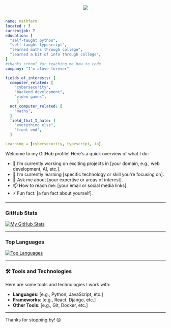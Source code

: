 <p align="center">
  <img src="https://capsule-render.vercel.app/api?text=Hey%20Everyone!%F0%9F%95%B9%EF%B8%8F&fontAlignY=30&animation=fadeIn&type=waving&color=gradient&height=250&theme=dark&desc=(I%20spent%20to%20much%20time%20on%20this)"/>
</p>

```yaml

name: mathferm
located : ?
currentjob: ?
education: [
  "self-taught python",
  "self-taught typescript",
  "learned maths through college",
  "learned a bit of info through college",
]
#thanks school for teaching me how to code
company: "I'm alove forever"

fields_of_interests: [
  computer_related: [
    "cybersecurity",
    "backend development",
    "video games",
     ]
  not_computer_related: [
    "maths",
  ]
  field_that_I_hate: [
    "everything else",
    "front end",
  ]

Learning = [cybersecurity, typescript, ia]

```

Welcome to my GitHub profile! Here's a quick overview of what I do:

- 🔭 I’m currently working on exciting projects in [your domain, e.g., web development, AI, etc.].
- 🌱 I’m currently learning [specific technology or skill you're focusing on].
- 💬 Ask me about [your expertise or areas of interest].
- 📫 How to reach me: [your email or social media links].
- ⚡ Fun fact: [a fun fact about yourself].

---

### GitHub Stats
[![My GitHub Stats](https://github-readme-stats.vercel.app/api?username=mathferm&show_icons=true&theme=radical)](https://github.com/anuraghazra/github-readme-stats)

---

### Top Languages
[![Top Languages](https://github-readme-stats.vercel.app/api/top-langs/?username=mathferm&layout=compact&theme=radical)](https://github.com/anuraghazra/github-readme-stats)

---

### 🛠️ Tools and Technologies
Here are some tools and technologies I work with:

- **Languages**: [e.g., Python, JavaScript, etc.]
- **Frameworks**: [e.g., React, Django, etc.]
- **Other Tools**: [e.g., Git, Docker, etc.]

---

Thanks for stopping by! 😊

<!--
**mathferm/mathferm** is a ✨ _special_ ✨ repository because its `README.md` (this file) appears on your GitHub profile.

Here are some ideas to get you started:

- 🔭 I’m currently working on ...
- 🌱 I’m currently learning ...
- 👯 I’m looking to collaborate on ...
- 🤔 I’m looking for help with ...
- 💬 Ask me about ...
- 📫 How to reach me: ...
- 😄 Pronouns: ...
- ⚡ Fun fact: ...
-->
